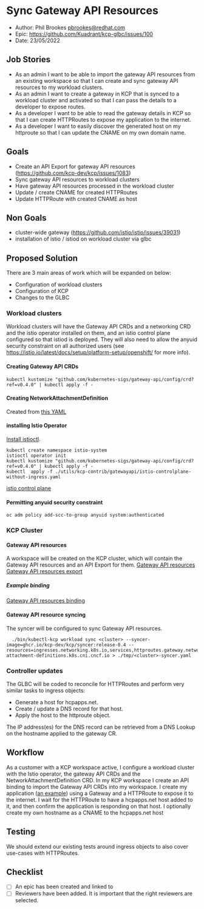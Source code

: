 # Sync Gateway API Resources

- Author: Phil Brookes <pbrookes@redhat.com>
- Epic: https://github.com/Kuadrant/kcp-glbc/issues/100
- Date: 23/05/2022

## Job Stories

- As an admin I want to be able to import the gateway API resources from an existing workspace so that I can create and sync gateway API resources to my workload clusters.
- As an admin I want to create a gateway in KCP that is synced to a workload cluster and activated so that I can pass the details to a developer to expose routes.
- As a developer I want to be able to read the gateway details in KCP so that I can create HTTPRoutes to expose my application to the internet.
- As a developer I want to easily discover the generated host on my httproute so that I can update the CNAME on my own domain name.

## Goals

- Create an API Export for gateway API resources (https://github.com/kcp-dev/kcp/issues/1083)
- Sync gateway API resources to workload clusters
- Have gateway API resources processed in the workload cluster
- Update / create CNAME for created HTTPRoutes
- Update HTTPRoute with created CNAME as host

## Non Goals

- cluster-wide gateway (https://github.com/istio/istio/issues/39031)
- installation of istio / istiod on workload cluster via glbc

## Proposed Solution

There are 3 main areas of work which will be expanded on below:
- Configuration of workload clusters
- Configuration of KCP
- Changes to the GLBC

### Workload clusters
Workload clusters will have the Gateway API CRDs and a networking CRD and the istio operator installed on them, and an istio control plane configured so that istiod is deployed. They will also need to allow the anyuid security constraint on all authorized users (see https://istio.io/latest/docs/setup/platform-setup/openshift/ for more info). 

#### Creating Gateway API CRDs
```
kubectl kustomize "github.com/kubernetes-sigs/gateway-api/config/crd?ref=v0.4.0" | kubectl apply -f -
```

#### Creating NetworkAttachmentDefinition
Created from [this YAML](../../utils/kcp-contrib/gatewayapi/network-attachment-definition.crd.yaml)

#### installing Istio Operator
[Install istioctl](https://istio.io/latest/docs/ops/diagnostic-tools/istioctl/#install-hahahugoshortcode-s2-hbhb).
```
kubectl create namespace istio-system
istioctl operator init
kubectl kustomize "github.com/kubernetes-sigs/gateway-api/config/crd?ref=v0.4.0" | kubectl apply -f -
kubectl  apply -f ./utils/kcp-contrib/gatewayapi/istio-controlplane-without-ingress.yaml
```
[istio control plane](../../utils/kcp-contrib/gatewayapi/istio-controlplane-without-ingress.yaml)

#### Permitting anyuid security constraint
```azure
oc adm policy add-scc-to-group anyuid system:authenticated
```

### KCP Cluster

#### Gateway API resources
A workspace will be created on the KCP cluster, which will contain the Gateway API resources and an API Export for them.
[Gateway API resources](../../utils/kcp-contrib/gatewayapi/gatewayapi-resources.yaml)
[Gateway API resources export](../../utils/kcp-contrib/gatewayapi/gatewayapi-export.yaml)

##### Example binding
[Gateway API resources binding](../../utils/kcp-contrib/gatewayapi/gatewayapi-binding.yaml)

#### Gateway API resource syncing
The syncer will be configured to sync Gateway API resources.
```azure
  ./bin/kubectl-kcp workload sync <cluster> --syncer-image=ghcr.io/kcp-dev/kcp/syncer:release-0.4 --resources=ingresses.networking.k8s.io,services,httproutes.gateway.networking.k8s.io,referencepolicies.gateway.networking.k8s.io,tcproutes.gateway.networking.k8s.io,tlsroutes.gateway.networking.k8s.io,udproutes.gateway.networking.k8s.io,gateways.gateway.networking.k8s.io,network-attachment-definitions.k8s.cni.cncf.io > ./tmp/<cluster>-syncer.yaml
```

### Controller updates

The GLBC will be coded to reconcile for HTTPRoutes and perform very similar tasks to ingress objects:

- Generate a host for hcpapps.net.
- Create / update a DNS record for that host.
- Apply the host to the httproute object.

The IP address(es) for the DNS record can be retrieved from a DNS Lookup on the hostname applied to the gateway CR.

## Workflow
As a customer with a KCP workspace active, I configure a workload cluster with the Istio operator, the gateway API CRDs and the NetworkAttachmentDefinition CRD.
In my KCP workspace I create an API binding to import the Gateway API CRDs into my workspace.
I create my application ([an example](../../samples/apigateway/echo.yaml)) using a Gateway and a HTTPRoute to expose it to the internet.
I wait for the HTTPRoute to have a hcpapps.net host added to it, and then confirm the application is responding on that host.
I optionally create my own hostname as a CNAME to the hcpapps.net host


## Testing

We should extend our existing tests around ingress objects to also cover use-cases with HTTPRoutes.

## Checklist

- [ ] An epic has been created and linked to
- [ ] Reviewers have been added. It is important that the right reviewers are selected. 